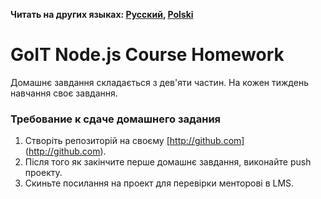 **Читать на других языках: [Русский](README.md), [Polski](README.pl.md)**

# GoIT Node.js Course Homework

Домашнє завдання складається з дев'яти частин. На кожен тиждень навчання своє завдання.

### Требование к сдаче домашнего задания

1. Створіть репозиторій на своєму [http://github.com] (http://github.com).
2. Після того як закінчите перше домашнє завдання, виконайте push проекту.
3. Скиньте посилання на проект для перевірки менторові в LMS.